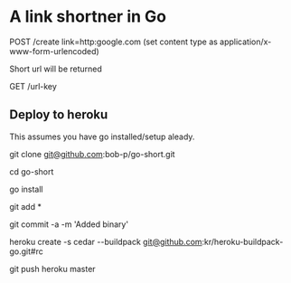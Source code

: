A link shortner in Go
=====================

POST /create link=http:google.com (set content type as application/x-www-form-urlencoded)

Short url will be returned

GET /url-key

Deploy to heroku
----------------

This assumes you have go installed/setup aleady.

  git clone git@github.com:bob-p/go-short.git

  cd go-short

  go install
  
  git add *

  git commit -a -m 'Added binary'

  heroku create -s cedar --buildpack git@github.com:kr/heroku-buildpack-go.git#rc

  git push heroku master
